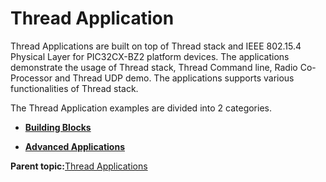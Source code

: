 # Thread Application

Thread Applications are built on top of Thread stack and IEEE 802.15.4 Physical Layer for PIC32CX-BZ2 platform devices.
The applications demonstrate the usage of Thread stack, Thread Command line, Radio Co-Processor and Thread UDP demo.
The applications supports various functionalities of Thread stack.

The Thread Application examples are divided into 2 categories.

-  **[Building Blocks](building_blocks/readme.md)**

-  **[Advanced Applications](advanced_applications/readme.md)**

**Parent topic:**[Thread Applications](https://onlinedocs.microchip.com/oxy/GUID-A5330D3A-9F51-4A26-B71D-8503A493DF9C)
